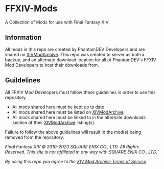 # FFXIV-Mods
A Collection of Mods for use with Final Fantasy XIV


## Information
All mods in this repo are created by PhantomDEV Developers and are shared on <a href="https://www.xivmodarchive.com/">XIVModArchive</a>.
This repo was created to server as both a backup, and an alternate download location for all of PhantomDEV's FFXIV Mod Developers to host their downloads from.


## Guildelines
All FFXIV Mod Developers must follow these guidelines in order to use this repository.

- All mods shared here must be kept up to date
- All mods shared here must be listed on <a href="https://www.xivmodarchive.com/">XIVModArchive</a>
- All mods shared here must be linked to in the alternate downloads section of their <a href="https://www.xivmodarchive.com/">XIVModArchive</a> listing(s).

Failure to follow the above guidelines will result in the mod(s) being removed from the repository.

*Final Fantasy XIV © 2010-2020 SQUARE ENIX CO., LTD. All Rights Reserved.*
*This site is not affiliated in any way with SQUARE ENIX CO., LTD.`*

*By using this repo you agree to the <a href="https://www.xivmodarchive.com/tos.txt">XIV Mod Archive Terms of Service</a>*
